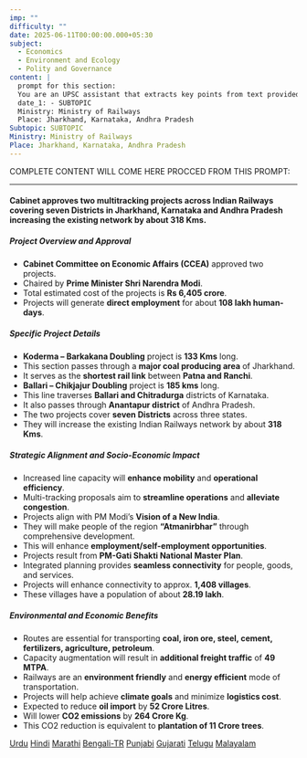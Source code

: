 ```yaml
---
imp: ""
difficulty: ""
date: 2025-06-11T00:00:00.000+05:30
subject:
  - Economics
  - Environment and Ecology
  - Polity and Governance
content: |
  prompt for this section:
  You are an UPSC assistant that extracts key points from text provided by the user. Output ONLY the key points without additional comments. ENSURE 100% FACTUAL CORRECTNESS. take out the 5 most important from exam perspective. keypoints in a way that it covers the complete content in bullet points, each bullet point not more than 12 words.
  date_1: - SUBTOPIC
  Ministry: Ministry of Railways
  Place: Jharkhand, Karnataka, Andhra Pradesh
Subtopic: SUBTOPIC
Ministry: Ministry of Railways
Place: Jharkhand, Karnataka, Andhra Pradesh
---
```


COMPLETE CONTENT WILL COME HERE PROCCED FROM THIS PROMPT:

---

#### Cabinet approves two multitracking projects across Indian Railways covering seven Districts in Jharkhand, Karnataka and Andhra Pradesh increasing the existing network by about 318 Kms.

##### Project Overview and Approval
- **Cabinet Committee on Economic Affairs (CCEA)** approved two projects.
- Chaired by **Prime Minister Shri Narendra Modi**.
- Total estimated cost of the projects is **Rs 6,405 crore**.
- Projects will generate **direct employment** for about **108 lakh human-days**.

##### Specific Project Details
- **Koderma – Barkakana Doubling** project is **133 Kms** long.
- This section passes through a **major coal producing area** of Jharkhand.
- It serves as the **shortest rail link** between **Patna and Ranchi**.
- **Ballari – Chikjajur Doubling** project is **185 kms** long.
- This line traverses **Ballari and Chitradurga** districts of Karnataka.
- It also passes through **Anantapur district** of Andhra Pradesh.
- The two projects cover **seven Districts** across three states.
- They will increase the existing Indian Railways network by about **318 Kms**.

##### Strategic Alignment and Socio-Economic Impact
- Increased line capacity will **enhance mobility** and **operational efficiency**.
- Multi-tracking proposals aim to **streamline operations** and **alleviate congestion**.
- Projects align with PM Modi’s **Vision of a New India**.
- They will make people of the region **“Atmanirbhar”** through comprehensive development.
- This will enhance **employment/self-employment opportunities**.
- Projects result from **PM-Gati Shakti National Master Plan**.
- Integrated planning provides **seamless connectivity** for people, goods, and services.
- Projects will enhance connectivity to approx. **1,408 villages**.
- These villages have a population of about **28.19 lakh**.

##### Environmental and Economic Benefits
- Routes are essential for transporting **coal, iron ore, steel, cement, fertilizers, agriculture, petroleum**.
- Capacity augmentation will result in **additional freight traffic** of **49 MTPA**.
- Railways are an **environment friendly** and **energy efficient** mode of transportation.
- Projects will help achieve **climate goals** and minimize **logistics cost**.
- Expected to reduce **oil import** by **52 Crore Litres**.
- Will lower **CO2 emissions** by **264 Crore Kg**.
- This CO2 reduction is equivalent to **plantation of 11 Crore trees**.

[Urdu](https://pib.gov.in/PressReleasePage.aspx?PRID=2135671)
[Hindi](https://pib.gov.in/PressReleasePage.aspx?PRID=2135658)
[Marathi](https://pib.gov.in/PressReleasePage.aspx?PRID=2135715)
[Bengali-TR](https://pib.gov.in/PressReleasePage.aspx?PRID=2135833)
[Punjabi](https://pib.gov.in/PressReleasePage.aspx?PRID=2135737)
[Gujarati](https://pib.gov.in/PressReleasePage.aspx?PRID=2135668)
[Telugu](https://pib.gov.in/PressReleasePage.aspx?PRID=2135736)
[Malayalam](https://pib.gov.in/PressReleasePage.aspx?PRID=2135697)